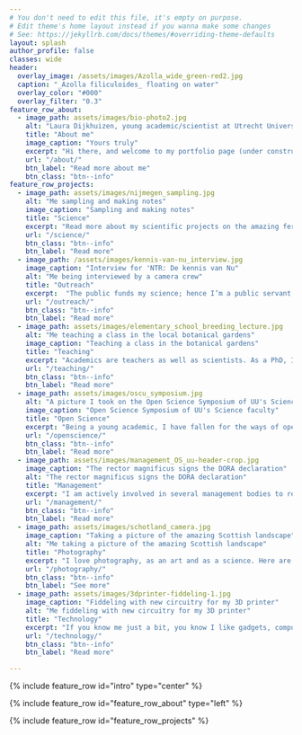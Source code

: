```yaml
---
# You don't need to edit this file, it's empty on purpose.
# Edit theme's home layout instead if you wanna make some changes
# See: https://jekyllrb.com/docs/themes/#overriding-theme-defaults
layout: splash
author_profile: false
classes: wide
header:
  overlay_image: /assets/images/Azolla_wide_green-red2.jpg
  caption: "_Azolla filiculoides_ floating on water" 
  overlay_color: "#000"
  overlay_filter: "0.3"
feature_row_about:
  - image_path: assets/images/bio-photo2.jpg
    alt: "Laura Dijkhuizen, young academic/scientist at Utrecht University"
    title: "About me"
    image_caption: "Yours truly"
    excerpt: "Hi there, and welcome to my portfolio page (under construction still). I'm a PhD candidate at Utrecht University, where I study the metagenome of the fabulous fern _Azolla_! On this page, I keep track of my academic projects and some personal ones too. Have a look around, and be sure to contact me via social media or e-mail if you are curious about anything at all."
    url: "/about/"
    btn_label: "Read more about me"
    btn_class: "btn--info"
feature_row_projects:
  - image_path: assets/images/nijmegen_sampling.jpg
    alt: "Me sampling and making notes"
    image_caption: "Sampling and making notes"
    title: "Science"
    excerpt: "Read more about my scientific projects on the amazing fern _Azolla_. Scientific projects include metagenomics, fern physiology and phylogeny."
    url: "/science/"
    btn_class: "btn--info"
    btn_label: "Read more"
  - image_path: /assets/images/kennis-van-nu_interview.jpg
    image_caption: "Interview for 'NTR: De kennis van Nu"
    alt: "Me being interviewed by a camera crew"
    title: "Outreach"
    excerpt:  "The public funds my science; hence I’m a public servant. I try to help out in educative and outreach activities whenever I can to give back and communicate the science I'm involved in."
    url: "/outreach/"
    btn_class: "btn--info"
    btn_label: "Read more"
  - image_path: assets/images/elementary_school_breeding_lecture.jpg
    alt: "Me teaching a class in the local botanical gardens"
    image_caption: "Teaching a class in the botanical gardens"
    title: "Teaching"
    excerpt: "Academics are teachers as well as scientists. As a PhD, I have been granted extra time to work on my teaching skills. With this time, I aim to be certified with a 'basic teaching qualification' at the end of my PhD."
    url: "/teaching/"
    btn_class: "btn--info"
    btn_label: "Read more"
  - image_path: assets/images/oscu_symposium.jpg
    alt: "A picture I took on the Open Science Symposium of UU's Science faculty in 2019"
    image_caption: "Open Science Symposium of UU's Science faculty"
    title: "Open Science"
    excerpt: "Being a young academic, I have fallen for the ways of open science. Here I document some of my attempts to make my science as open as I can."
    url: "/openscience/"
    btn_class: "btn--info"
    btn_label: "Read more"
  - image_path: assets/images/management_OS_uu-header-crop.jpg
    image_caption: "The rector magnificus signs the DORA declaration"
    alt: "The rector magnificus signs the DORA declaration"
    title: "Management"
    excerpt: "I am actively involved in several management bodies to represent fellow PhDs and practice my leadership skills. These management bodies include the Graduate School of Life Sciences and the Open Science programme, both here at UU."
    url: "/management/"
    btn_class: "btn--info"
    btn_label: "Read more"
  - image_path: assets/images/schotland_camera.jpg
    image_caption: "Taking a picture of the amazing Scottish landscape"
    alt: "Me taking a picture of the amazing Scottish landscape"
    title: "Photography"
    excerpt: "I love photography, as an art and as a science. Here are some examples of my photos, mostly macro's of plants and landscapes of travelling."
    url: "/photography/"
    btn_class: "btn--info"
    btn_label: "See more"
  - image_path: assets/images/3dprinter-fiddeling-1.jpg
    image_caption: "Fiddeling with new circuitry for my 3D printer"
    alt: "Me fiddeling with new circuitry for my 3D printer"
    title: "Technology"
    excerpt: "If you know me just a bit, you know I like gadgets, computers and technical stuff. Here I talk more about that and share some things which may be useful to others."
    url: "/technology/"
    btn_class: "btn--info"
    btn_label: "Read more"

---
```


{% include feature_row id="intro" type="center" %}

{% include feature_row id="feature_row_about" type="left" %}

{% include feature_row id="feature_row_projects" %}


